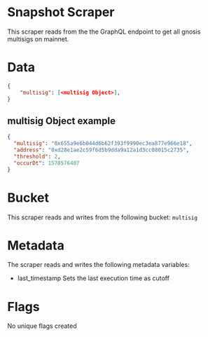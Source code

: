 # Snapshot Scraper

This scraper reads from the the GraphQL endpoint to get all gnosis multisigs on mainnet.

# Data

```json
{
    "multisig": [<multisig Object>],
}
```

## multisig Object example

```json
{
  "multisig": "0x655a9e6b044d6b62f393f9990ec3ea877e966e18",
  "address": "0xd28e1ae2c59f6d5b9dda9a12a1d3cc08015c2735",
  "threshold": 2,
  "occurDt": 1578576407
}
```

# Bucket

This scraper reads and writes from the following bucket: `multisig`

# Metadata

The scraper reads and writes the following metadata variables:

- last_timestamp Sets the last execution time as cutoff

# Flags

No unique flags created
